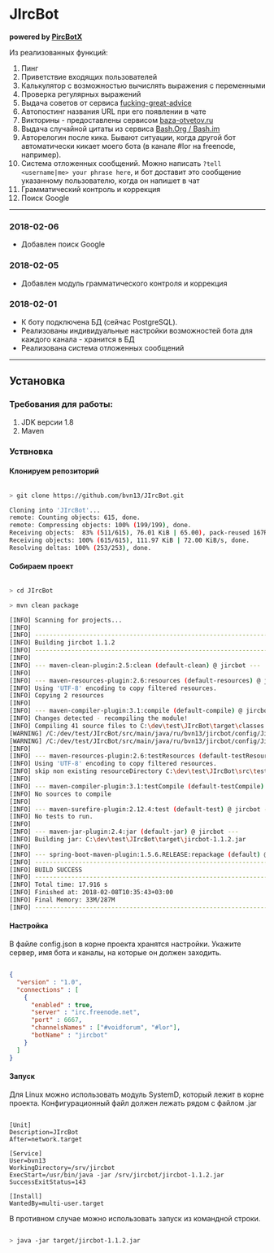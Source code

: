 
# JIrcBot
__powered by [PircBotX](https://github.com/pircbotx/pircbotx)__

Из реализованных функций:

1. Пинг
2. Приветствие входящих пользователей
3. Калькулятор с возможностью вычислять выражения с переменными
4. Проверка регулярных выражений
5. Выдача советов от сервиса [fucking-great-advice](http://fucking-great-advice.ru/api/random)
6. Автопостинг названия URL при его появлении в чате
7. Викторины - предоставлены сервисом [baza-otvetov.ru](https://baza-otvetov.ru)
8. Выдача случайной цитаты из сервиса [Bash.Org / Bash.im](bash.im/random)
9. Авторелогин после кика. Бывают ситуации, когда другой бот автоматически кикает моего бота (в канале #lor на freenode, например).
10. Система отложенных сообщений. Можно написать `?tell <username|me> your phrase here`, и бот доставит это сообщение указанному пользователю, когда он напишет в чат
11. Грамматический контроль и коррекция
12. Поиск Google
_____

### 2018-02-06 

* Добавлен поиск Google

### 2018-02-05

* Добавлен модуль грамматического контроля и коррекция

### 2018-02-01

* К боту подключена БД (сейчас PostgreSQL). 
* Реализованы индивидуальные настройки возможностей бота для каждого канала - хранится в БД
* Реализована система отложенных сообщений

_____

## Установка

### Требования для работы:

1. JDK версии 1.8
2. Maven

### Уствновка

#### Клонируем репозиторий

```bash

> git clone https://github.com/bvn13/JIrcBot.git

Cloning into 'JIrcBot'...
remote: Counting objects: 615, done.
remote: Compressing objects: 100% (199/199), done.
Receiving objects:  83% (511/615), 76.01 KiB | 65.00), pack-reused 167Receiving objects:  82% (505/615), 76.01 KiB | 65.00 KiB/s
Receiving objects: 100% (615/615), 111.97 KiB | 72.00 KiB/s, done.
Resolving deltas: 100% (253/253), done.

```

#### Собираем проект

```bash

> cd JIrcBot

> mvn clean package

[INFO] Scanning for projects...
[INFO]
[INFO] ------------------------------------------------------------------------
[INFO] Building jircbot 1.1.2
[INFO] ------------------------------------------------------------------------
[INFO]
[INFO] --- maven-clean-plugin:2.5:clean (default-clean) @ jircbot ---
[INFO]
[INFO] --- maven-resources-plugin:2.6:resources (default-resources) @ jircbot ---
[INFO] Using 'UTF-8' encoding to copy filtered resources.
[INFO] Copying 2 resources
[INFO]
[INFO] --- maven-compiler-plugin:3.1:compile (default-compile) @ jircbot ---
[INFO] Changes detected - recompiling the module!
[INFO] Compiling 41 source files to C:\dev\test\JIrcBot\target\classes
[WARNING] /C:/dev/test/JIrcBot/src/main/java/ru/bvn13/jircbot/config/JircBotConfiguration.java: C:\dev\test\JIrcBot\src\main\java\ru\bvn13\jircbot\config\JircBotConfiguration.java uses unchecked or unsafe operations.
[WARNING] /C:/dev/test/JIrcBot/src/main/java/ru/bvn13/jircbot/config/JircBotConfiguration.java: Recompile with -Xlint:unchecked for details.
[INFO]
[INFO] --- maven-resources-plugin:2.6:testResources (default-testResources) @ jircbot ---
[INFO] Using 'UTF-8' encoding to copy filtered resources.
[INFO] skip non existing resourceDirectory C:\dev\test\JIrcBot\src\test\resources
[INFO]
[INFO] --- maven-compiler-plugin:3.1:testCompile (default-testCompile) @ jircbot ---
[INFO] No sources to compile
[INFO]
[INFO] --- maven-surefire-plugin:2.12.4:test (default-test) @ jircbot ---
[INFO] No tests to run.
[INFO]
[INFO] --- maven-jar-plugin:2.4:jar (default-jar) @ jircbot ---
[INFO] Building jar: C:\dev\test\JIrcBot\target\jircbot-1.1.2.jar
[INFO]
[INFO] --- spring-boot-maven-plugin:1.5.6.RELEASE:repackage (default) @ jircbot ---
[INFO] ------------------------------------------------------------------------
[INFO] BUILD SUCCESS
[INFO] ------------------------------------------------------------------------
[INFO] Total time: 17.916 s
[INFO] Finished at: 2018-02-08T10:35:43+03:00
[INFO] Final Memory: 33M/287M
[INFO] ------------------------------------------------------------------------

```

#### Настройка

В файле config.json в корне проекта хранятся настройки. Укажите сервер, имя бота и каналы, на которые он должен заходить.
```json

{
  "version" : "1.0",
  "connections" : [
    {
      "enabled" : true,
      "server" : "irc.freenode.net",
      "port" : 6667,
      "channelsNames" : ["#voidforum", "#lor"],
      "botName" : "jircbot"
    }
  ]
}

```


#### Запуск
 
Для Linux можно использовать модуль SystemD, который лежит в корне проекта. Конфигурационный файл должен лежать рядом с файлом .jar

```

[Unit]
Description=JIrcBot
After=network.target

[Service]
User=bvn13
WorkingDirectory=/srv/jircbot
ExecStart=/usr/bin/java -jar /srv/jircbot/jircbot-1.1.2.jar
SuccessExitStatus=143

[Install]
WantedBy=multi-user.target

```


В противном случае можно использовать запуск из командной строки.

```bash

> java -jar target/jircbot-1.1.2.jar

```
